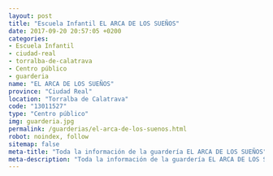 ```yaml
---
layout: post
title: "Escuela Infantil EL ARCA DE LOS SUEÑOS"
date: 2017-09-20 20:57:05 +0200
categories:
- Escuela Infantil
- ciudad-real
- torralba-de-calatrava
- Centro público
- guarderia
name: "EL ARCA DE LOS SUEÑOS"
province: "Ciudad Real"
location: "Torralba de Calatrava"
code: "13011527"
type: "Centro público"
img: guarderia.jpg
permalink: /guarderias/el-arca-de-los-suenos.html
robot: noindex, follow
sitemap: false
meta-title: "Toda la información de la guardería EL ARCA DE LOS SUEÑOS"
meta-description: "Toda la información de la guardería EL ARCA DE LOS SUEÑOS"
---
```

